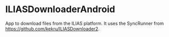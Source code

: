 # ILIASDownloaderAndroid
App to download files from the ILIAS platform. It uses the SyncRunner from https://github.com/kekru/ILIASDownloader2.
